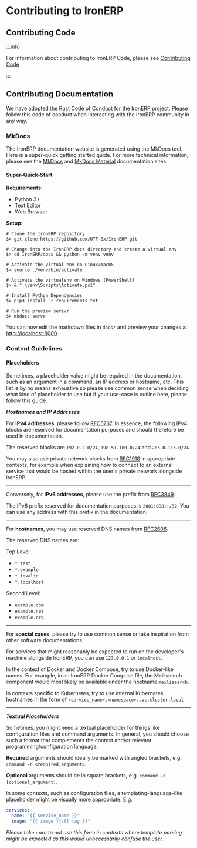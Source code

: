 # Contributing to IronERP

## Contributing Code

:::info

For information about contributing to IronERP Code, please see
[Contributing Code](/Engine/contributing.md)

:::

## Contributing Documentation

We have adopted the [Rust Code of Conduct](https://www.rust-lang.org/policies/code-of-conduct)
for the IronERP project. Please follow this code of conduct when interacting with the
IronERP community in any way.

### MkDocs

The IronERP documentation website is generated using the MkDocs tool. Here is a super-quick
getting started guide. For more technical information, please see the [MkDocs](https://www.mkdocs.org)
and [MkDocs Material](https://squidfunk.github.io/mkdocs-material/) documentation sites.

#### Super-Quick-Start

**Requirements:**

 - Python 3+
 - Text Editor
 - Web Browser

**Setup:**

```shell
# Clone the IronERP repository
$> git clone https://github.com/UTF-8x/IronERP.git

# Change into the IronERP docs directory and create a virtual env
$> cd IronERP/docs && python -m venv venv

# Activate the virtual env on Linux/macOS
$> source ./venv/bin/activate

# Activate the virtualenv on Windows (PowerShell)
$> & ".\venv\Scripts\Activate.ps1"

# Install Python Dependencies
$> pip3 install -r requirements.txt

# Run the preview serevr
$> mkdocs serve
```

You can now edit the markdown files in `docs/` and preview your changes at
[http://localhost:8000](http://localhost:8000).

### Content Guidelines

#### Placeholders

Sometimes, a placeholder value might be required in the documentation, such as an argument
in a command, an IP address or hostname, etc. This list is by no means exhaustive so please
use common sense when deciding what kind of placeholder to use but if your use-case is
outline here, please follow this guide.

***Hostnames and IP Addresses***

For **IPv4 addresses**, please follow [RFC5737](https://www.rfc-editor.org/rfc/rfc5737). In essence,
the following IPv4 blocks are reserved for documentation purposes and should therefore be used
in documentation.

The reserved blocks are `192.0.2.0/24`, `198.51.100.0/24` and `203.0.113.0/24`.

You may also use private network blocks from [RFC1918](https://www.rfc-editor.org/rfc/rfc1918)
in appropriate contexts, for example when explaining how to connect to an external service that
would be hosted within the user's private network alongside IronERP.

---

Conversely, for **IPv6 addresses**, please use the prefix from [RFC3849](https://www.rfc-editor.org/rfc/rfc3849).

The IPv6 prefix reserved for documentation purposes is `2001:DB8::/32`. You can use any address
with this prefix in the documentation.

---

For **hostnames**, you may use reserved DNS names from [RFC2606](https://www.rfc-editor.org/rfc/rfc2606).

The reserved DNS names are:

Top Level:

  - `*.test`
  - `*.example`
  - `*.invalid`
  - `*.localhost`

Second Level:

  - `example.com`
  - `example.net`
  - `example.org`

---

For **special cases**, please try to use common sense or take inspiration from other software
documentations.

For services that might reasonably be expected to run on the developer's machine alongside IronERP,
you can use `127.0.0.1` or `localhost`.

In the context of Docker and Docker Compose, try to use Docker-like names. For example, in an
IronERP Docker Compose file, the Meilisearch component would most likely be available under the
hostname `meilisearch`.

In contexts specific to Kubernetes, try to use internal Kubernetes hostnames in the form of
`<service_name>.<namespace>.svc.cluster.local`

---

***Textual Placeholders***

Sometimes, you might need a textual placeholder for things like configuration files and
command arguments. In general, you should choose such a format that complements the context
and/or relevant programming/configuration language.

**Required** arguments should ideally be marked with angled brackets, e.g.  `command -r <required_argument>`.

**Optional** arguments should be in square brackets, e.g. `command -o [optional_argument]`.

In some contexts, such as configuration files, a templating-language-like placeholder might
be visually more appropriate. E.g.

```yaml
services:
  name: "{{ service_name }}"
  image: "{{ image }}:{{ tag }}"
```

*Please take care to not use this form in contexts where template parsing might be expected
as this would unnecessarily confuse the user.* 